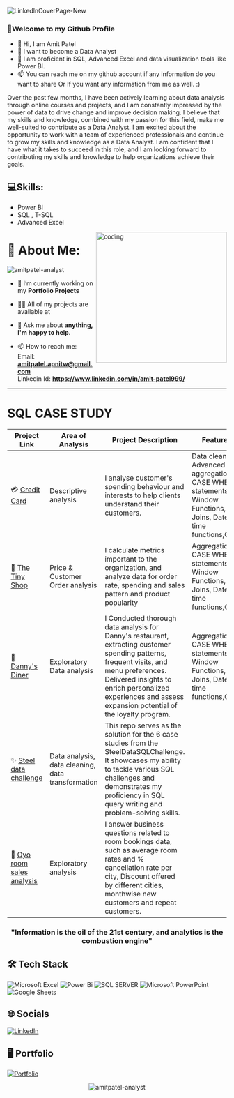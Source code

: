 ![LinkedlnCoverPage-New](https://user-images.githubusercontent.com/120770473/233538096-43adbd74-762c-43b3-81e1-aeb7a97b185d.png)



### 🤗Welcome to my Github Profile
- 👋 Hi, I am Amit Patel
- 👀 I want to become a Data Analyst
- 🌱 I am proficient in SQL, Advanced Excel and data visualization tools like Power BI. 
- 📫 You can reach me on my github account if any information do you want to share Or If you want any information from me as well. :)

Over the past few months, I have been actively learning about data analysis through online courses and projects, and I am constantly impressed by the power of data to drive change and improve decision making. I believe that my skills and knowledge, combined with my passion for this field, make me well-suited to contribute as a Data Analyst.
I am excited about the opportunity to work with a team of experienced professionals and continue to grow my skills and knowledge as a Data Analyst. I am confident that I have what it takes to succeed in this role, and I am looking forward to contributing my skills and knowledge to help organizations achieve their goals.




## 💻Skills: 
* Power BI
* SQL , T-SQL
* Advanced Excel

<img align="right" alt="coding" width="300" src="https://camo.githubusercontent.com/c1dcb74cc1c1835b1d716f5051499a2814c683c806b15f04b0eba492863703e9/68747470733a2f2f63646e2e6472696262626c652e636f6d2f75736572732f3733303730332f73637265656e73686f74732f363538313234332f6176656e746f2e676966">





# 💫 About Me:
<p align="left"> <img src="https://komarev.com/ghpvc/?username=amitpatel-analyst&label=PROFILE+VIEWS&color=238823&style=for-the-badge" alt="amitpatel-analyst" /> </p>

- 🔭 I’m currently working on my **Portfolio Projects**

- 👨‍💻 All of my projects are available at 

- 💬 Ask me about **anything, I'm happy to help.**

- 📫 How to reach me: <br>
Email: **amitpatel.apnitw@gmail.com** <br>
Linkedin Id: **https://www.linkedin.com/in/amit-patel999/**

***

# SQL CASE STUDY
| Project Link | Area of Analysis | Project Description | Features |
|---|---|---|---|
|💳 [Credit Card](https://github.com/AmitPatel-analyst/SQL-Case-Study/tree/main/Credit%20card%20spending%20habits%20in%20India) | Descriptive analysis | I analyse customer's spending behaviour and interests to help clients understand their customers.| Data cleaning, Advanced aggregations, CASE WHEN statements, Window Functions, Joins, Date time functions,CTEs |
| 🏦 [The Tiny Shop](https://github.com/AmitPatel-analyst/SQL-Case-Study/tree/main/Sql_case_studies(Data%20In%20Motion%2C%20LLC)/01Sql_Challenge(The%20Tiny%20Shop)) | Price & Customer Order analysis | I calculate metrics important to the organization, and analyze data for order rate, spending and sales pattern and product popularity| Aggregations, CASE WHEN statements, Window Functions, Joins, Date time functions,CTEs|
| 🍜 [Danny's Diner](https://github.com/AmitPatel-analyst/SQL-Case-Study/tree/main/%238Weeksqlchallange/Case%20Study%20%23%201%20-%20Danny's%20Diner) | Exploratory Data analysis | I Conducted thorough data analysis for Danny's restaurant, extracting customer spending patterns, frequent visits, and menu preferences. Delivered insights to enrich personalized experiences and assess expansion potential of the loyalty program. |Aggregations, CASE WHEN statements, Window Functions, Joins, Date time functions,CTEs|   
| ✨ [Steel data challenge](https://github.com/AmitPatel-analyst/SQL-Case-Study/tree/main/Sql_case_studies(Steel%20data%20challenge)) | Data analysis, data cleaning, data transformation | This repo serves as the solution for the 6 case studies from the SteelDataSQLChallenge. It showcases my ability to tackle various SQL challenges and demonstrates my proficiency in SQL query writing and problem-solving skills. |
| 🏩 [Oyo room sales analysis](https://github.com/AmitPatel-analyst/SQL-Case-Study/tree/main/OYO%20business%20case%20study) | Exploratory analysis | I answer business questions related to room bookings data, such as average room rates and % cancellation rate per city, Discount offered by different cities, monthwise new customers and repeat customers. |

<h3 align="center">"Information is the oil of the 21st century, and analytics is the combustion engine"</h3>


</p>

## 🛠️ Tech Stack

![Microsoft Excel](https://img.shields.io/badge/Microsoft_Excel-217346?style=for-the-badge&logo=microsoft-excel&logoColor=white) ![Power Bi](https://img.shields.io/badge/power_bi-F2C811?style=for-the-badge&logo=powerbi&logoColor=black) ![SQL SERVER](https://img.shields.io/badge/SQL%20Server-CC2927.svg?style=for-the-badge&logo=microsoft-sql-server&logoColor=white) ![Microsoft PowerPoint](https://img.shields.io/badge/Microsoft_PowerPoint-B7472A?style=for-the-badge&logo=microsoft-powerpoint&logoColor=white) ![Google Sheets](https://img.shields.io/badge/Google%20Sheets-34A853?style=for-the-badge&logo=google-sheets&logoColor=white)

## 🌐 Socials

[![LinkedIn](https://img.shields.io/badge/LinkedIn-%230077B5.svg?logo=linkedin&logoColor=white)](https://www.linkedin.com/in/sowmya-ramineni-545991278/) 

## 🖥️ Portfolio

[![Portfolio](https://img.shields.io/badge/Portfolio-%23000000.svg?style=for-the-badge&logo=firefox&logoColor=#FF7139)](https://sowmyaramineni.netlify.app/)



<p>
<p align="center"> <img src="https://github-readme-streak-stats.herokuapp.com/?user=amitpatel-analyst&" alt="amitpatel-analyst" /></p>

<!---
AmitPatel-analyst/AmitPatel-analyst is a ✨ special ✨ repository because its `README.md` (this file) appears on your GitHub profile.
You can click the Preview link to take a look at your changes.
--->
